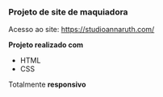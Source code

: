 ### Projeto de site de maquiadora

Acesso ao site: https://studioannaruth.com/

<strong>Projeto realizado com</strong>
* HTML
* CSS

Totalmente <strong>responsivo</strong>



